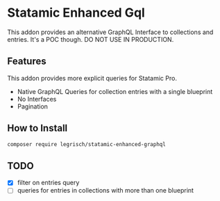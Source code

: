# Statamic Enhanced Gql

This addon provides an alternative GraphQL Interface to collections and entries. It's a POC though.
DO NOT USE IN PRODUCTION.

## Features

This addon provides more explicit queries for Statamic Pro.

- Native GraphQL Queries for collection entries with a single blueprint
- No Interfaces
- Pagination

## How to Install

``` bash
composer require legrisch/statamic-enhanced-graphql
```

## TODO

- [X] filter on entries query
- [ ] queries for entries in collections with more than one blueprint